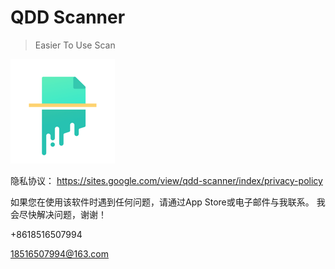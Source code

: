 # QDD Scanner

> Easier To Use Scan

![Logo](https://raw.githubusercontent.com/LionWY/QDD/master/Icon-83.5%402x.png)


隐私协议： https://sites.google.com/view/qdd-scanner/index/privacy-policy

如果您在使用该软件时遇到任何问题，请通过App Store或电子邮件与我联系。 我会尽快解决问题，谢谢！

+8618516507994

18516507994@163.com